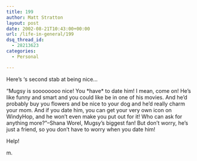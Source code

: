 ```yaml
---
title: 199
author: Matt Stratton
layout: post
date: 2002-08-21T10:43:00+00:00
url: /life-in-general/199
dsq_thread_id:
  - 28213623
categories:
  - Personal

---
```

Here&#8217;s &#8216;s second stab at being nice&#8230;

&#8220;Mugsy is soooooooo nice! You \*have\* to date him! I mean, come on! He&#8217;s like funny and smart and you could like be in one of his movies. And he&#8217;d probably buy you flowers and be nice to your dog and he&#8217;d really charm your mom. And if you date him, you can get your very own icon on WindyHop, and he won&#8217;t even make you put out for it! Who can ask for anything more?&#8221;&#8211;Shana Worel, Mugsy&#8217;s biggest fan! But don&#8217;t worry, he&#8217;s just a friend, so you don&#8217;t have to worry when you date him!

Help!

m.
